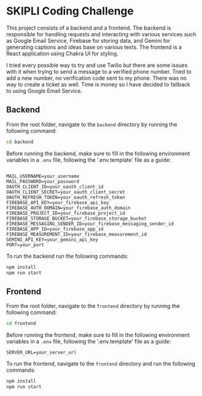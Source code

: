# SKIPLI Coding Challenge

This project consists of a backend and a frontend. The backend is responsible for handling requests and interacting with various services such as Google Email Service, Firebase for storing data, and Gemini for generating captions and ideas base on various texts. The frontend is a React application using Chakra UI for styling.

I tried every possible way to try and use Twilio but there are some issues with it when trying to send a message to a verified phone number. Tried to add a new number, no verification code sent to my phone. There was no way to create a ticket as well. Time is money so I have decided to fallback to using Google Email Service.

## Backend

From the root folder, navigate to the `backend` directory by running the following command:

```bash
cd backend
```

Before running the backend, make sure to fill in the following environment variables in a `.env` file, following the '.env.template' file as a guide:

```

MAIL_USERNAME=your_username
MAIL_PASSWORD=your_password
OAUTH_CLIENT_ID=your_oauth_client_id
OAUTH_CLIENT_SECRET=your_oauth_client_secret
OAUTH_REFRESH_TOKEN=your_oauth_refresh_token
FIREBASE_API_KEY=your_firebase_api_key
FIREBASE_AUTH_DOMAIN=your_firebase_auth_domain
FIREBASE_PROJECT_ID=your_firebase_project_id
FIREBASE_STORAGE_BUCKET=your_firebase_storage_bucket
FIREBASE_MESSAGING_SENDER_ID=your_firebase_messaging_sender_id
FIREBASE_APP_ID=your_firebase_app_id
FIREBASE_MEASUREMENT_ID=your_firebase_measurement_id
GEMINI_API_KEY=your_gemini_api_key
PORT=your_port

```

To run the backend run the following commands:

```bash
npm install
npm run start
```

## Frontend

From the root folder, navigate to the `frontend` directory by running the following command:

```bash
cd frontend
```

Before running the frontend, make sure to fill in the following environment variables in a `.env` file, following the '.env.template' file as a guide:

```
SERVER_URL=your_server_url
```

To run the frontend, navigate to the `frontend` directory and run the following commands:

```bash
npm install
npm run start
```
